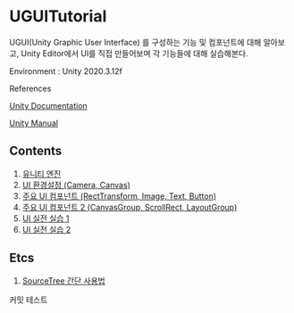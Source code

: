 # UGUITutorial

UGUI(Unity Graphic User Interface) 를 구성하는 기능 및 컴포넌트에 대해 알아보고, Unity Editor에서 UI를 직접 만들어보며 각 기능들에 대해 실습해본다.

Environment : Unity 2020.3.12f

References

[Unity Documentation](https://docs.unity3d.com/kr/2020.3/Manual/com.unity.ugui.html)

[Unity Manual](https://docs.unity3d.com/Packages/com.unity.ugui@1.0/manual/index.html)

## Contents

1. [유니티 엔진](./Descriptions/UnityEngine_1.md)
2. [UI 환경설정 (Camera, Canvas)](./Descriptions/UIPreference_2.md)
3. [주요 UI 컴포넌트 (RectTransform, Image, Text, Button)](./Descriptions/MainUIComponents_3.md)
4. [주요 UI 컴포넌트 2 (CanvasGroup, ScrollRect, LayoutGroup)](./Descriptions/MainUIComponents_4.md)
5. [UI 실전 실습 1](./Descriptions/UIPractice_5.md)
6. [UI 실전 실습 2](./Descriptions/UIPractice_6.md)

## Etcs

1. [SourceTree 간단 사용법](./Descriptions/SourceTree_1.md)

커밋 테스트
